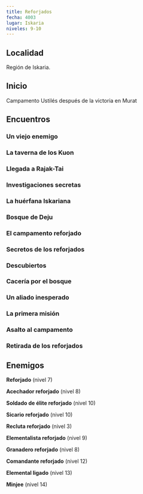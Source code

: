 ```yaml
---
title: Reforjados
fecha: 4003
lugar: Iskaria
niveles: 9-10
---
```


## Localidad

Región de Iskaria.

## Inicio

Campamento Ustilés después de la victoria en Murat

## Encuentros

### Un viejo enemigo

### La taverna de los Kuon

### Llegada a Rajak-Tai

### Investigaciones secretas

### La huérfana Iskariana

### Bosque de Deju

### El campamento reforjado

### Secretos de los reforjados

### Descubiertos

### Cacería por el bosque

### Un aliado inesperado

### La primera misión

### Asalto al campamento

### Retirada de los reforjados

## Enemigos

**Reforjado** (nivel 7)

**Acechador reforjado** (nivel 8)

**Soldado de élite reforjado** (nivel 10)

**Sicario reforjado** (nivel 10)

**Recluta reforjado** (nivel 3)

**Elementalista reforjado** (nivel 9)

**Granadero reforjado** (nivel 8)

**Comandante reforjado** (nivel 12)

**Elemental ligado** (nivel 13)

**Minjee** (nivel 14)

